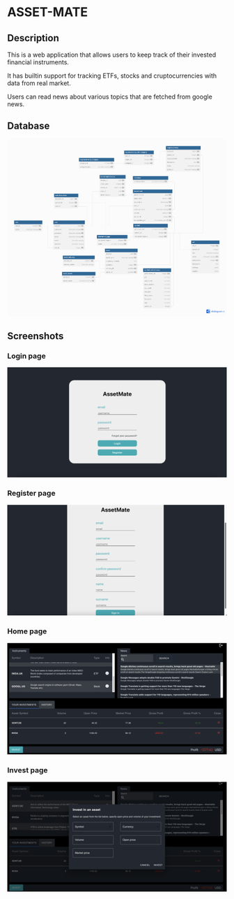 # ASSET-MATE

## Description

This is a web application that allows users to keep track of their invested financial instruments.

It has builtin support for tracking ETFs, stocks and cruptocurrencies with data from real market.

Users can read news about various topics that are fetched from google news.

## Database

![diagram er](./docs/er.png)

## Screenshots

### Login page
![login](./docs/login.png)

### Register page
![register](./docs/register.png)

### Home page
![home](./docs/home.png)

### Invest page
![home](./docs/invest.png)
